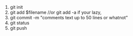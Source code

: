 1. git init
2. git add $filename //or git add -a if your lazy, 
3. git commit -m "comments text up to 50 lines or whatnot"
4. git status
5. git push
